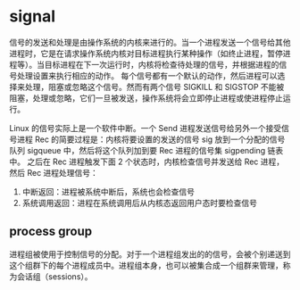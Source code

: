 # signal

信号的发送和处理是由操作系统的内核来进行的。当一个进程发送一个信号给其他进程时，它是在请求操作系统内核对目标进程执行某种操作（如终止进程，暂停进程等）。当目标进程在下一次运行时，内核将检查待处理的信号，并根据进程的信号处理设置来执行相应的动作。
每个信号都有一个默认的动作，然后进程可以选择来处理，阻塞或忽略这个信号。然而有两个信号 SIGKILL 和 SIGSTOP 不能被阻塞，处理或忽略，它们一旦被发送，操作系统将会立即停止进程或使进程停止运行。

Linux 的信号实际上是一个软件中断。一个 Send 进程发送信号给另外一个接受信号进程 Rec 的简要过程是：内核将要设置的发送的信号 sig 放到一个分配的信号队列 sigqueue 中，然后将这个队列加到要 Rec 进程的信号集 sigpending 链表中。 之后在 Rec 进程触发下面 2 个状态时，内核检查信号并发送给 Rec 进程，然后 Rec 进程处理信号：

1. 中断返回：进程被系统中断后，系统也会检查信号
2. 系统调用返回：进程在系统调用后从内核态返回用户态时要检查信号

## process group

进程组被使用于控制信号的分配。对于一个进程组发出的的信号，会被个别递送到这个组群下的每个进程成员中。进程组本身，也可以被集合成一个组群来管理，称为会话组（sessions）。
